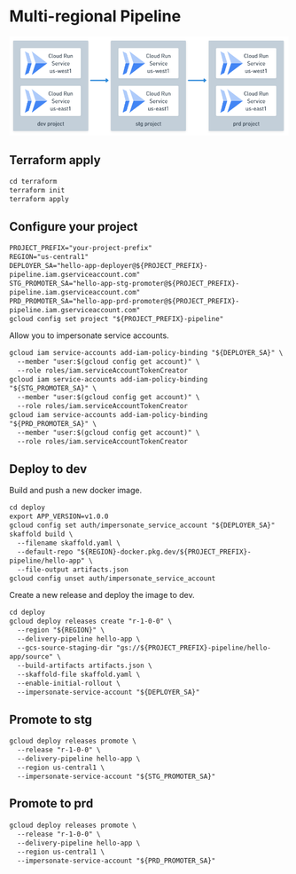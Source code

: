 # Multi-regional Pipeline

![diagram](./diagram.png)

## Terraform apply

```shell
cd terraform
terraform init
terraform apply
```

## Configure your project

```shell
PROJECT_PREFIX="your-project-prefix"
REGION="us-central1"
DEPLOYER_SA="hello-app-deployer@${PROJECT_PREFIX}-pipeline.iam.gserviceaccount.com"
STG_PROMOTER_SA="hello-app-stg-promoter@${PROJECT_PREFIX}-pipeline.iam.gserviceaccount.com"
PRD_PROMOTER_SA="hello-app-prd-promoter@${PROJECT_PREFIX}-pipeline.iam.gserviceaccount.com"
gcloud config set project "${PROJECT_PREFIX}-pipeline"
```

Allow you to impersonate service accounts.

```shell
gcloud iam service-accounts add-iam-policy-binding "${DEPLOYER_SA}" \
  --member "user:$(gcloud config get account)" \
  --role roles/iam.serviceAccountTokenCreator
gcloud iam service-accounts add-iam-policy-binding "${STG_PROMOTER_SA}" \
  --member "user:$(gcloud config get account)" \
  --role roles/iam.serviceAccountTokenCreator
gcloud iam service-accounts add-iam-policy-binding "${PRD_PROMOTER_SA}" \
  --member "user:$(gcloud config get account)" \
  --role roles/iam.serviceAccountTokenCreator
```

## Deploy to dev

Build and push a new docker image.

```shell
cd deploy
export APP_VERSION=v1.0.0
gcloud config set auth/impersonate_service_account "${DEPLOYER_SA}"
skaffold build \
  --filename skaffold.yaml \
  --default-repo "${REGION}-docker.pkg.dev/${PROJECT_PREFIX}-pipeline/hello-app" \
  --file-output artifacts.json
gcloud config unset auth/impersonate_service_account
```

Create a new release and deploy the image to dev.

```shell
cd deploy
gcloud deploy releases create "r-1-0-0" \
  --region "${REGION}" \
  --delivery-pipeline hello-app \
  --gcs-source-staging-dir "gs://${PROJECT_PREFIX}-pipeline/hello-app/source" \
  --build-artifacts artifacts.json \
  --skaffold-file skaffold.yaml \
  --enable-initial-rollout \
  --impersonate-service-account "${DEPLOYER_SA}"
```

## Promote to stg

```shell
gcloud deploy releases promote \
  --release "r-1-0-0" \
  --delivery-pipeline hello-app \
  --region us-central1 \
  --impersonate-service-account "${STG_PROMOTER_SA}"
```

## Promote to prd

```shell
gcloud deploy releases promote \
  --release "r-1-0-0" \
  --delivery-pipeline hello-app \
  --region us-central1 \
  --impersonate-service-account "${PRD_PROMOTER_SA}"
```